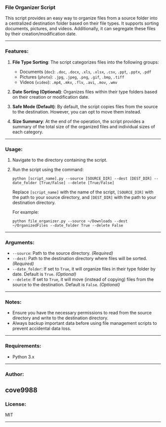 ### File Organizer Script

This script provides an easy way to organize files from a source folder into a centralized destination folder based on their file types. It supports sorting documents, pictures, and videos. Additionally, it can segregate these files by their creation/modification date.

---

### Features:

1. **File Type Sorting**: The script categorizes files into the following groups:
   - Documents (`doc`): `.doc`, `.docx`, `.xls`, `.xlsx`, `.csv`, `.ppt`, `.pptx`, `.pdf`
   - Pictures (`photo`): `.jpg`, `.jpeg`, `.png`, `.gif`, `.bmp`, `.tiff`
   - Videos (`video`): `.mp4`, `.mkv`, `.flv`, `.avi`, `.mov`, `.wmv`

2. **Date Sorting (Optional)**: Organizes files within their type folders based on their creation or modification date.

3. **Safe Mode (Default)**: By default, the script copies files from the source to the destination. However, you can opt to move them instead.

4. **Size Summary**: At the end of the operation, the script provides a summary of the total size of the organized files and individual sizes of each category.

---

### Usage:

1. Navigate to the directory containing the script.
2. Run the script using the command:

   ```
   python [script_name].py --source [SOURCE_DIR] --dest [DEST_DIR] --date_folder [True/False] --delete [True/False]
   ```

   Replace `[script_name]` with the name of the script, `[SOURCE_DIR]` with the path to your source directory, and `[DEST_DIR]` with the path to your destination directory.

   For example:

   ```
   python file_organizer.py --source ~/Downloads --dest ~/OrganizedFiles --date_folder True --delete False
   ```

---

### Arguments:

- `--source`: Path to the source directory. *(Required)*
- `--dest`: Path to the destination directory where files will be sorted. *(Required)*
- `--date_folder`: If set to `True`, it will organize files in their type folder by date. Default is `True`. *(Optional)*
- `--delete`: If set to `True`, it will move (instead of copying) files from the source to the destination. Default is `False`. *(Optional)*

---

### Notes:

- Ensure you have the necessary permissions to read from the source directory and write to the destination directory.
- Always backup important data before using file management scripts to prevent accidental data loss.

---

### Requirements:

- Python 3.x

---

### Author:

cove9988
---

### License:

MIT

---
